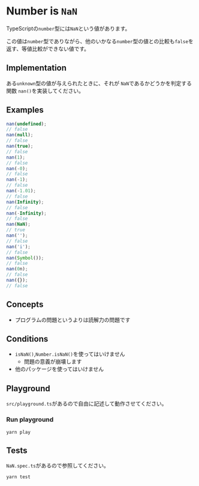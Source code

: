 # Number is `NaN`

TypeScriptの`number`型には`NaN`という値があります。

この値は`number`型でありながら、他のいかなる`number`型の値との比較も`false`を返す、等値比較ができない値です。

## Implementation

ある`unknown`型の値が与えられたときに、それが `NaN`であるかどうかを判定する関数 `nan()`を実装してください。

## Examples

```typescript
nan(undefined);
// false
nan(null);
// false
nan(true);
// false
nan(1);
// false
nan(-0);
// false
nan(-1);
// false
nan(-1.01);
// false
nan(Infinity);
// false
nan(-Infinity);
// false
nan(NaN);
// true
nan('');
// false
nan('i');
// false
nan(Symbol());
// false
nan(0n);
// false
nan({});
// false
```

## Concepts

* プログラムの問題というよりは読解力の問題です

## Conditions

* `isNaN()`,`Number.isNaN()`を使ってはいけません
    * 問題の意義が崩壊します
* 他のパッケージを使ってはいけません

## Playground

`src/playground.ts`があるので自由に記述して動作させてください。

### Run playground

```
yarn play
```

## Tests

`NaN.spec.ts`があるので参照してください。

```
yarn test
```